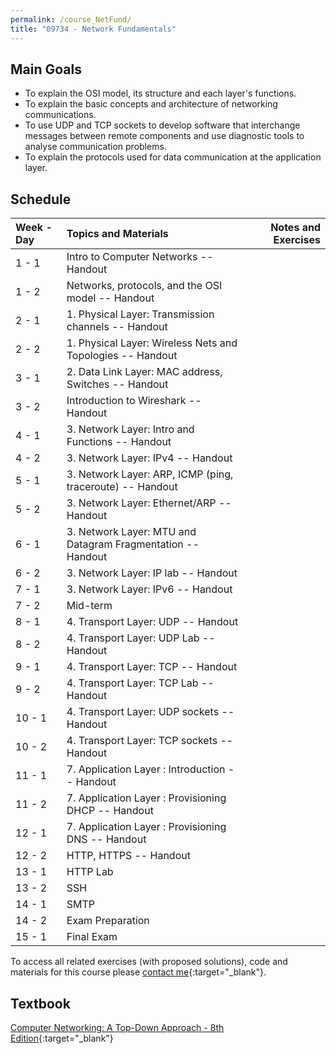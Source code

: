 ```yaml
---
permalink: /course_NetFund/
title: "09734 - Network Fundamentals"
---
```

## Main Goals

- To explain the OSI model, its structure and each layer's functions.
- To explain the basic concepts and architecture of networking communications.
- To use UDP and TCP sockets to develop software that interchange messages between remote components and use diagnostic tools to analyse communication problems.
- To explain the protocols used for data communication at the application layer.

## Schedule

| Week - Day | Topics and Materials                                        | Notes  and Exercises |
|:-----------|:------------------------------------------------------------|---------------------:|
| 1 - 1      | Intro to Computer Networks -- Handout                       |                      |
| 1 - 2      | Networks, protocols, and the OSI model -- Handout           |                      |
| 2 - 1      | 1. Physical Layer: Transmission channels -- Handout         |                      |
| 2 - 2      | 1. Physical Layer: Wireless Nets and Topologies -- Handout  |                      |
| 3 - 1      | 2. Data Link Layer: MAC address, Switches -- Handout        |                      |
| 3 - 2      | Introduction to Wireshark -- Handout                        |                      |
| 4 - 1      | 3. Network Layer: Intro and Functions -- Handout            |                      |
| 4 - 2      | 3. Network Layer: IPv4 -- Handout                           |                      |
| 5 - 1      | 3. Network Layer: ARP, ICMP (ping, traceroute) -- Handout   |                      |
| 5 - 2      | 3. Network Layer: Ethernet/ARP -- Handout                   |                      |
| 6 - 1      | 3. Network Layer: MTU and Datagram Fragmentation -- Handout |                      |
| 6 - 2      | 3. Network Layer: IP lab -- Handout                         |                      |
| 7 - 1      | 3. Network Layer: IPv6  -- Handout                          |                      |
| 7 - 2      | Mid-term                                                    |                      |
| 8 - 1      | 4. Transport Layer: UDP -- Handout                          |                      |
| 8 - 2      | 4. Transport Layer: UDP Lab -- Handout                      |                      |
| 9 - 1      | 4. Transport Layer: TCP -- Handout                          |                      |
| 9 - 2      | 4. Transport Layer: TCP Lab -- Handout                      |                      |
| 10 - 1     | 4. Transport Layer: UDP sockets -- Handout                  |                      |
| 10 - 2     | 4. Transport Layer: TCP sockets -- Handout                  |                      |
| 11 - 1     | 7. Application Layer : Introduction -- Handout              |                      |
| 11 - 2     | 7. Application Layer : Provisioning DHCP -- Handout         |                      |
| 12 - 1     | 7. Application Layer : Provisioning DNS -- Handout          |                      |
| 12 - 2     | HTTP, HTTPS  -- Handout                                     |                      |
| 13 - 1     | HTTP Lab                                                    |                      |                
| 13 - 2     | SSH                                                         |                      |
| 14 - 1     | SMTP                                                        |                      |
| 14 - 2     | Exam Preparation                                            |                      |
| 15 - 1     | Final Exam                                                  |                      |
To access all related exercises (with proposed solutions), code and materials for this course please [contact me](https://forms.gle/63NYpG1siX6E4KGj8){:target="_blank"}.
## Textbook

[Computer Networking: A Top-Down Approach - 8th Edition](https://gaia.cs.umass.edu/kurose_ross/index.php){:target="_blank"}
